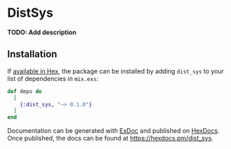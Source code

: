 # DistSys

**TODO: Add description**

## Installation

If [available in Hex](https://hex.pm/docs/publish), the package can be installed
by adding `dist_sys` to your list of dependencies in `mix.exs`:

```elixir
def deps do
  [
    {:dist_sys, "~> 0.1.0"}
  ]
end
```

Documentation can be generated with [ExDoc](https://github.com/elixir-lang/ex_doc)
and published on [HexDocs](https://hexdocs.pm). Once published, the docs can
be found at <https://hexdocs.pm/dist_sys>.

